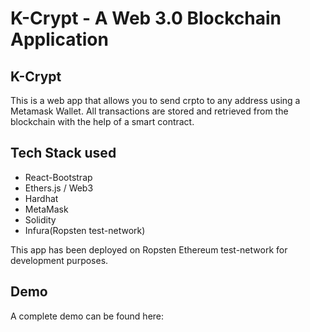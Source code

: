 # K-Crypt - A Web 3.0 Blockchain Application

## K-Crypt
This is a web app that allows you to send crpto to any address using a Metamask Wallet.
All transactions are stored and retrieved from the blockchain with the help of a smart contract.



## Tech Stack used
- React-Bootstrap
- Ethers.js / Web3
- Hardhat
- MetaMask
- Solidity
- Infura(Ropsten test-network)

This app has been deployed on Ropsten Ethereum test-network for development purposes.

## Demo
A complete demo can be found here: